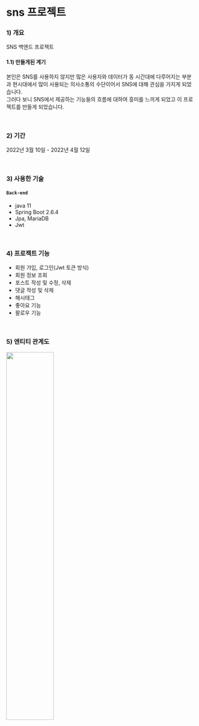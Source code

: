 # sns 프로젝트
### 1) 개요
SNS 백엔드 프로젝트 


#### 1.1) 만들게된 계기
본인은 SNS를 사용하지 않지만 많은 사용자와 데이터가 동 시간대에 다루어지는 부분과 현시대에서 많이 사용되는 의사소통의 수단이어서 SNS에 대해 관심을 가지게 되었습니다.
 <br>
그러다 보니 SNS에서 제공하는 기능들의 흐름에 대하여 흥미를 느끼게 되었고 이 프로젝트를 만들게 되었습니다. 

<br>

### 2) 기간
2022년 3월 10일 - 2022년 4월 12일

<br>

### 3) 사용한 기술
#### `Back-end`
- java 11
- Spring Boot 2.6.4
- Jpa, MariaDB
- Jwt

<br>

### 4) 프로젝트 기능
- 회원 가입, 로그인(Jwt 토큰 방식)
- 회원 정보 조회
- 포스트 작성 및 수정, 삭제
- 댓글 작성 및 삭제
- 해시태그
- 좋아요 기능
- 팔로우 기능 


<br>

### 5) 엔티티 관계도
<img src ="https://user-images.githubusercontent.com/66755342/162885997-22918f72-4213-4962-9f48-b3fd8c90d563.png" width="50%" height="50%"/>

